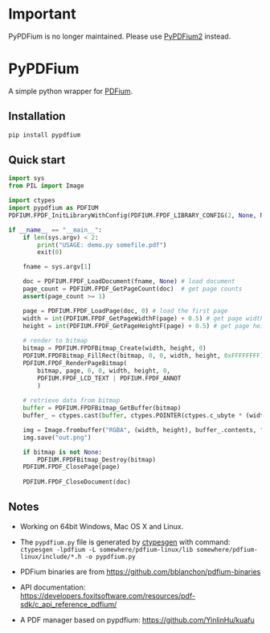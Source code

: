# Important

PyPDFium is no longer maintained. Please use [PyPDFium2](https://github.com/pypdfium2-team/pypdfium2) instead.

# PyPDFium

A simple python wrapper for [PDFium](https://opensource.google/projects/pdfium).

## Installation
```bash
pip install pypdfium
```

## Quick start

```python
import sys
from PIL import Image

import ctypes
import pypdfium as PDFIUM
PDFIUM.FPDF_InitLibraryWithConfig(PDFIUM.FPDF_LIBRARY_CONFIG(2, None, None, 0))

if __name__ == "__main__":
    if len(sys.argv) < 2:
        print("USAGE: demo.py somefile.pdf")
        exit(0)

    fname = sys.argv[1]

    doc = PDFIUM.FPDF_LoadDocument(fname, None) # load document
    page_count = PDFIUM.FPDF_GetPageCount(doc)  # get page counts
    assert(page_count >= 1)

    page = PDFIUM.FPDF_LoadPage(doc, 0) # load the first page
    width = int(PDFIUM.FPDF_GetPageWidthF(page) + 0.5) # get page width
    height = int(PDFIUM.FPDF_GetPageHeightF(page) + 0.5) # get page height
    
    # render to bitmap
    bitmap = PDFIUM.FPDFBitmap_Create(width, height, 0)
    PDFIUM.FPDFBitmap_FillRect(bitmap, 0, 0, width, height, 0xFFFFFFFF)
    PDFIUM.FPDF_RenderPageBitmap(
        bitmap, page, 0, 0, width, height, 0, 
        PDFIUM.FPDF_LCD_TEXT | PDFIUM.FPDF_ANNOT
        )
    
    # retrieve data from bitmap
    buffer = PDFIUM.FPDFBitmap_GetBuffer(bitmap)
    buffer_ = ctypes.cast(buffer, ctypes.POINTER(ctypes.c_ubyte * (width * height * 4)))

    img = Image.frombuffer("RGBA", (width, height), buffer_.contents, "raw", "BGRA", 0, 1)
    img.save("out.png")

    if bitmap is not None:
        PDFIUM.FPDFBitmap_Destroy(bitmap)
    PDFIUM.FPDF_ClosePage(page)
    
    PDFIUM.FPDF_CloseDocument(doc)
```

## Notes

* Working on 64bit Windows, Mac OS X and Linux.

* The `pypdfium.py` file is generated by [ctypesgen](https://github.com/davidjamesca/ctypesgen) with command: `ctypesgen -lpdfium -L somewhere/pdfium-linux/lib somewhere/pdfium-linux/include/*.h -o pypdfium.py`

* PDFium binaries are from https://github.com/bblanchon/pdfium-binaries

* API documentation: https://developers.foxitsoftware.com/resources/pdf-sdk/c_api_reference_pdfium/

* A PDF manager based on pypdfium: https://github.com/YinlinHu/kuafu
